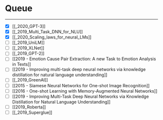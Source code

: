 # Queue
--- 

- [x] [[_2020_GPT-3]]
- [X] [[_2019_Multi_Task_DNN_for_NLU]]
- [X] [[_2020_Scaling_laws_for_neural_LMs]]
- [ ] [[_2019_UniLM]]
- [ ] [[_2019_XLNet]]
- [ ] [[_2019_GPT-2]]
- [ ] [[2019 - Emotion Cause Pair Extraction: A new Task to Emotion Analysis in Texts]]
- [ ] [[2019 - Improving multi-task deep neural
networks via knowledge distillation for natural language understanding]]
- [ ] [[_2019_GreenAI]]
- [ ] [[2015 - Siamese Neural Networks for One-shot Image Recognition]]
- [ ] [[2016 - One-shot Learning with Memory-Augmented Neural Networks]]
- [ ] [[2019 - Improving Multi-Task Deep Neural Networks via Knowledge Distillation for Natural Language Understanding]]
- [ ] [[2019_Roberta]]
- [ ] [[_2019_Superglue]]

